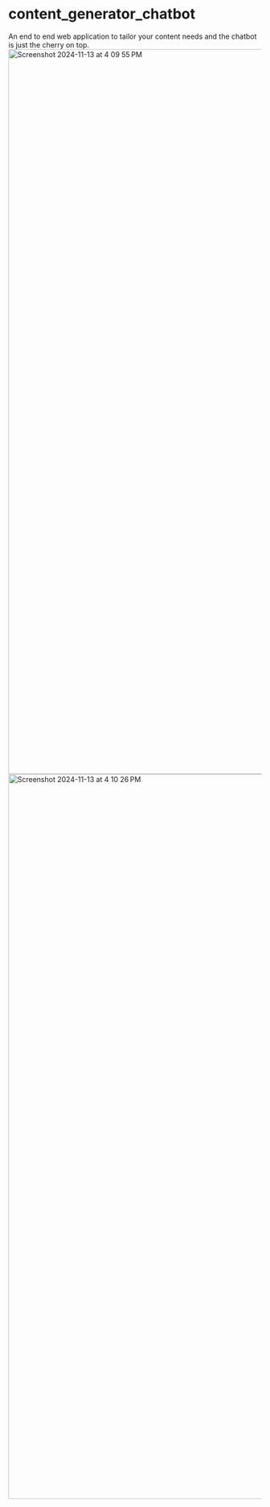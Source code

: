 # content_generator_chatbot
An end to end web application to tailor your content needs and the chatbot is just the cherry on top. 
<img width="1440" alt="Screenshot 2024-11-13 at 4 09 55 PM" src="https://github.com/user-attachments/assets/4e3ad24a-18c7-49ba-8a0e-37f3f4dddb33">
<img width="1440" alt="Screenshot 2024-11-13 at 4 10 26 PM" src="https://github.com/user-attachments/assets/ecd78ffd-e362-477b-8f6e-cc5b2452da51">
